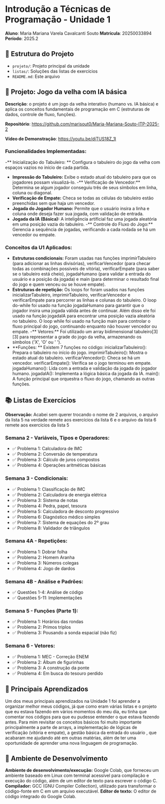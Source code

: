 # Introdução a Técnicas de Programação - Unidade 1
**Aluno**: Maria Mariana Varela Cavalcanti Souto
**Matrícula**: 20250033894
**Período**: 2025.2

## 📁 Estrutura do Projeto

- `projeto/`: Projeto principal da unidade
- `listas/`: Soluções das listas de exercícios
- `README.md`: Este arquivo

## 🚀 Projeto: Jogo da velha com IA básica

**Descrição**: o projeto é um jogo da velha interativo (humano vs. IA básica) e aplica os conceitos fundamentais de programação em C (estruturas de dados, controle de fluxo, funções).

**Repositório**: https://github.com/marisout0/Maria-Mariana-Souto-ITP-2025-2

**Vídeo de Demonstração**: https://youtu.be/djTUS18Z_1I

### Funcionalidades Implementadas:
-** Inicialização do Tabuleiro: ** Configura o tabuleiro do jogo da velha com espaços vazios no início de cada partida.
- **Impressão do Tabuleiro:** Exibe o estado atual do tabuleiro para que os jogadores possam visualizá-lo.
-** Verificação de Vencedor:** Determina se algum jogador conseguiu três de seus símbolos em linha, coluna ou diagonal.
- **Verificação de Empate:** Checa se todas as células do tabuleiro estão preenchidas sem que haja um vencedor.
- **Jogada do Jogador Humano:** Permite que o usuário insira a linha e coluna onde deseja fazer sua jogada, com validação de entrada.
- **Jogada da IA (Básica):** A inteligência artificial faz uma jogada aleatória em uma posição vazia do tabuleiro.
-** Controle do Fluxo do Jogo:** Gerencia a sequência de jogadas, verificando a cada rodada se há um vencedor ou empate.

### Conceitos da U1 Aplicados:
- **Estruturas condicionais:** Foram usadas nas funções imprimirTabuleiro (para adicionar as linhas divisórias), verificarVencedor (para checar todas as combinações possíveis de vitória), verificarEmpate (para saber se o tabuleiro está cheio), jogadaHumano (para validar a entrada do usuário e a posição da jogada) e main (para determinar o resultado final do jogo e quem venceu ou se houve empate).
- **Estruturas de repetição:** Os loops for foram usados nas funções inicializarTabuleiro, imprimirTabuleiro, verificarVencedor e verificarEmpate para percorrer as linhas e colunas do tabuleiro. O loop do-while foi usado na função jogadaHumano para garantir que o jogador insira uma jogada válida antes de continuar. Além disso ele foi usado na função jogadaIA para encontrar uma posição vazia aleatória no tabuleiro. O loop while foi usado na função main para controlar o fluxo principal do jogo, continuando enquanto não houver vencedor ou empate.
-** Vetores:** Foi utilizado um array bidimensional tabuleiro[3][3] para representar a grade do jogo da velha, armazenando os símbolos ('X', 'O' ou ' ').
- **Funções: ** Existem 7 funções no código:
inicializarTabuleiro(): Prepara o tabuleiro no início do jogo.
imprimirTabuleiro(): Mostra o estado atual do tabuleiro.
verificarVencedor(): Checa se há um vencedor.
verificarEmpate(): Verifica se o jogo terminou em empate.
jogadaHumano(): Lida com a entrada e validação da jogada do jogador humano.
jogadaIA(): Implementa a lógica básica da jogada da IA.
main(): A função principal que orquestra o fluxo do jogo, chamando as outras funções.

## 📚 Listas de Exercícios
**Observação:** Acabei sem querer trocando o nome de 2 arquivos, o arquivo da lista 5 na verdade remete aos exercícios da lista 6 e o arquivo da lista 6 remete aos exercícios da lista 5

### Semana 2 - Variáveis, Tipos e Operadores:
- ✅ Problema 1: Calculadora de IMC
- ✅ Problema 2: Conversão de temperatura
- ✅ Problema 3: Cálculo de juros compostos
- ✅ Problema 4: Operações aritméticas básicas

### Semana 3 - Condicionais:
- ✅ Problema 1: Classificação de IMC
- ✅ Problema 2: Calculadora de energia elétrica
- ✅ Problema 3: Sistema de notas
- ✅ Problema 4: Pedra, papel, tesoura
- ✅ Problema 5: Calculadora de desconto progressivo
- ✅ Problema 6: Diagnóstico médico simples
- ✅ Problema 7: Sistema de equações do 2º grau
- ✅ Problema 8: Validador de triângulos

### Semana 4A - Repetições:
- ✅ Problema 1: Dobrar folha
- ✅ Problema 2: Homem Aranha
- ✅ Problema 3: Números colegas
- ✅ Problema 4: Jogo de dardos

### Semana 4B - Análise e Padrões:
- ✅ Questões 1-4: Análise de código
- ✅ Questões 5-11: Implementações

### Semana 5 - Funções (Parte 1):
- ✅ Problema 1: Horários das rondas
- ✅ Problema 2: Primos triplos
- ✅ Problema 3: Pousando a sonda espacial (não fiz)

### Semana 6 - Vetores:
- ✅ Problema 1: MEC - Correção ENEM
- ✅ Problema 2: Álbum de figurinhas
- ✅ Problema 3: A construção da ponte
- ✅ Problema 4: Em busca do tesouro perdido

## 🎯 Principais Aprendizados
Um dos meus principais aprendizados na Unidade 1 foi aprender a organizar melhor meus códigos, já que como eram várias listas e o projeto  que eu estava fazendo em vários momentos do meu dia, eu tinha que comentar nos códigos para que eu pudesse entender o que estava fazendo antes. Para mim revisitar os conceitos básicos foi muito importante principalmente a parte de arrays, a implementação de lógicas de verificação (vitória e empate), a gestão básica da entrada do usuário , que acabaram me ajudando até em outras matérias, além de ter uma oportunidade de aprender uma nova linguagem de programação.

## 🔧 Ambiente de Desenvolvimento
**Ambiente de desenvolvimento/execução:** Google Colab, que forneceu um ambiente baseado em Linux com terminal acessível para compilação e execução do código, além de um editor de texto para escrever o código C.
**Compilador:** GCC (GNU Compiler Collection), utilizado para transformar o código-fonte em C em um arquivo executável.
**Editor de texto:** O editor de código integrado do Google Colab.
